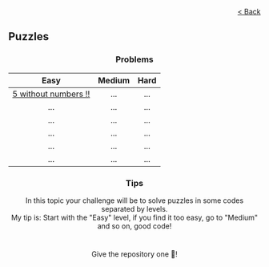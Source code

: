 <p align="right">
  <a href="../../README.md">< Back</a>
</p>

<h2>Puzzles</h2>

<h3 align="center">Problems</h3>

<div align="center">

| Easy 	| Medium 	| Hard 	|
|:---:	|:---:	|:---:	|
| [5 without numbers !!](./five-without-numbers/problem.md)	| ...	| ... |
| ...	| ...	| ...	|
| ... | ... | ... |
| ... | ... | ... |
| ... | ... | ... |
| ... | ... | ... |

</div>

<h3 align="center">Tips</h3>

<p align="center">In this topic your challenge will be to solve puzzles in some codes separated by levels.
<br>
My tip is: Start with the "Easy" level, if you find it too easy, go to "Medium" and so on, good code!</p>

#

<p align="center">Give the repository one 🌟!<p>
